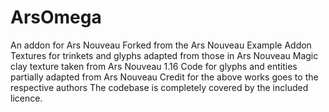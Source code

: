 # ArsOmega
An addon for Ars Nouveau
Forked from the Ars Nouveau Example Addon
Textures for trinkets and glyphs adapted from those in Ars Nouveau
Magic clay texture taken from Ars Nouveau 1.16
Code for glyphs and entities partially adapted from Ars Nouveau
Credit for the above works goes to the respective authors
The codebase is completely covered by the included licence.
